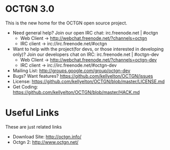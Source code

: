 OCTGN 3.0
=================================================
This is the new home for the OCTGN open source project.

* Need general help? Join our open IRC chat: irc.freenode.net | #octgn
  * Web Client -> http://webchat.freenode.net/?channels=octgn
  * IRC client -> irc://irc.freenode.net/#octgn
* Want to help with the project(for devs, or those interested in developing only)? Join our developers chat on IRC: irc.freenode.net | #octgn-dev
  * Web Client -> http://webchat.freenode.net/?channels=octgn-dev
  * IRC client -> irc://irc.freenode.net/#octgn-dev
* Mailing List: http://groups.google.com/group/octgn-dev
* Bugs? Want features? https://github.com/kellyelton/OCTGN/issues
* License: https://github.com/kellyelton/OCTGN/blob/master/LICENSE.md
* Get Coding: https://github.com/kellyelton/OCTGN/blob/master/HACK.md


Useful Links
=================================================
These are just related links

* Download Site: http://octgn.info/
* Octgn 2: http://www.octgn.net/
